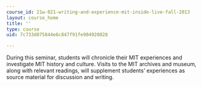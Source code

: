 ```yaml
---
course_id: 21w-021-writing-and-experience-mit-inside-live-fall-2013
layout: course_home
title: ''
type: course
uid: 7c733d075844e6c847f91fe904920028

---
```

During this seminar, students will chronicle their MIT experiences and investigate MIT history and culture. Visits to the MIT archives and museum, along with relevant readings, will supplement students’ experiences as source material for discussion and writing.
